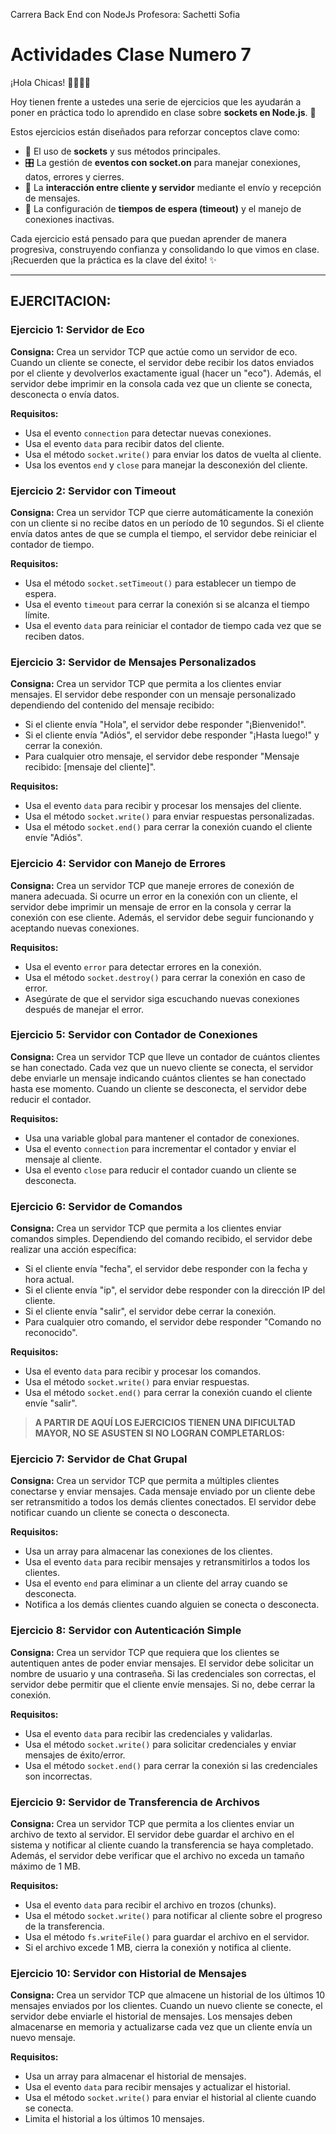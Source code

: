 Carrera Back End con NodeJs
Profesora: Sachetti Sofia

# Actividades Clase Numero 7

¡Hola Chicas! 👩‍💻👩‍🏫

Hoy tienen frente a ustedes una serie de ejercicios que les ayudarán a poner en práctica todo lo aprendido en clase sobre **sockets en Node.js**. 🚀

Estos ejercicios están diseñados para reforzar conceptos clave como:
*   🧩 El uso de **sockets** y sus métodos principales.
*   🎛️ La gestión de **eventos con socket.on** para manejar conexiones, datos, errores y cierres.
*   💬 La **interacción entre cliente y servidor** mediante el envío y recepción de mensajes.
*   📁 La configuración de **tiempos de espera (timeout)** y el manejo de conexiones inactivas.

Cada ejercicio está pensado para que puedan aprender de manera progresiva, construyendo confianza y consolidando lo que vimos en clase. ¡Recuerden que la práctica es la clave del éxito! ✨

---

## EJERCITACION:

### Ejercicio 1: Servidor de Eco
**Consigna:**
Crea un servidor TCP que actúe como un servidor de eco. Cuando un cliente se conecte, el servidor debe recibir los datos enviados por el cliente y devolverlos exactamente igual (hacer un "eco"). Además, el servidor debe imprimir en la consola cada vez que un cliente se conecta, desconecta o envía datos.

**Requisitos:**
*   Usa el evento `connection` para detectar nuevas conexiones.
*   Usa el evento `data` para recibir datos del cliente.
*   Usa el método `socket.write()` para enviar los datos de vuelta al cliente.
*   Usa los eventos `end` y `close` para manejar la desconexión del cliente.

### Ejercicio 2: Servidor con Timeout
**Consigna:**
Crea un servidor TCP que cierre automáticamente la conexión con un cliente si no recibe datos en un período de 10 segundos. Si el cliente envía datos antes de que se cumpla el tiempo, el servidor debe reiniciar el contador de tiempo.

**Requisitos:**
*   Usa el método `socket.setTimeout()` para establecer un tiempo de espera.
*   Usa el evento `timeout` para cerrar la conexión si se alcanza el tiempo límite.
*   Usa el evento `data` para reiniciar el contador de tiempo cada vez que se reciben datos.

### Ejercicio 3: Servidor de Mensajes Personalizados
**Consigna:**
Crea un servidor TCP que permita a los clientes enviar mensajes. El servidor debe responder con un mensaje personalizado dependiendo del contenido del mensaje recibido:
*   Si el cliente envía "Hola", el servidor debe responder "¡Bienvenido!".
*   Si el cliente envía "Adiós", el servidor debe responder "¡Hasta luego!" y cerrar la conexión.
*   Para cualquier otro mensaje, el servidor debe responder "Mensaje recibido: [mensaje del cliente]".

**Requisitos:**
*   Usa el evento `data` para recibir y procesar los mensajes del cliente.
*   Usa el método `socket.write()` para enviar respuestas personalizadas.
*   Usa el método `socket.end()` para cerrar la conexión cuando el cliente envíe "Adiós".

### Ejercicio 4: Servidor con Manejo de Errores
**Consigna:**
Crea un servidor TCP que maneje errores de conexión de manera adecuada. Si ocurre un error en la conexión con un cliente, el servidor debe imprimir un mensaje de error en la consola y cerrar la conexión con ese cliente. Además, el servidor debe seguir funcionando y aceptando nuevas conexiones.

**Requisitos:**
*   Usa el evento `error` para detectar errores en la conexión.
*   Usa el método `socket.destroy()` para cerrar la conexión en caso de error.
*   Asegúrate de que el servidor siga escuchando nuevas conexiones después de manejar el error.

### Ejercicio 5: Servidor con Contador de Conexiones
**Consigna:**
Crea un servidor TCP que lleve un contador de cuántos clientes se han conectado. Cada vez que un nuevo cliente se conecta, el servidor debe enviarle un mensaje indicando cuántos clientes se han conectado hasta ese momento. Cuando un cliente se desconecta, el servidor debe reducir el contador.

**Requisitos:**
*   Usa una variable global para mantener el contador de conexiones.
*   Usa el evento `connection` para incrementar el contador y enviar el mensaje al cliente.
*   Usa el evento `close` para reducir el contador cuando un cliente se desconecta.

### Ejercicio 6: Servidor de Comandos
**Consigna:**
Crea un servidor TCP que permita a los clientes enviar comandos simples. Dependiendo del comando recibido, el servidor debe realizar una acción específica:
*   Si el cliente envía "fecha", el servidor debe responder con la fecha y hora actual.
*   Si el cliente envía "ip", el servidor debe responder con la dirección IP del cliente.
*   Si el cliente envía "salir", el servidor debe cerrar la conexión.
*   Para cualquier otro comando, el servidor debe responder "Comando no reconocido".

**Requisitos:**
*   Usa el evento `data` para recibir y procesar los comandos.
*   Usa el método `socket.write()` para enviar respuestas.
*   Usa el método `socket.end()` para cerrar la conexión cuando el cliente envíe "salir".

> **A PARTIR DE AQUÍ LOS EJERCICIOS TIENEN UNA DIFICULTAD MAYOR, NO SE ASUSTEN SI NO LOGRAN COMPLETARLOS:**

### Ejercicio 7: Servidor de Chat Grupal
**Consigna:**
Crea un servidor TCP que permita a múltiples clientes conectarse y enviar mensajes. Cada mensaje enviado por un cliente debe ser retransmitido a todos los demás clientes conectados. El servidor debe notificar cuando un cliente se conecta o desconecta.

**Requisitos:**
*   Usa un array para almacenar las conexiones de los clientes.
*   Usa el evento `data` para recibir mensajes y retransmitirlos a todos los clientes.
*   Usa el evento `end` para eliminar a un cliente del array cuando se desconecta.
*   Notifica a los demás clientes cuando alguien se conecta o desconecta.

### Ejercicio 8: Servidor con Autenticación Simple
**Consigna:**
Crea un servidor TCP que requiera que los clientes se autentiquen antes de poder enviar mensajes. El servidor debe solicitar un nombre de usuario y una contraseña. Si las credenciales son correctas, el servidor debe permitir que el cliente envíe mensajes. Si no, debe cerrar la conexión.

**Requisitos:**
*   Usa el evento `data` para recibir las credenciales y validarlas.
*   Usa el método `socket.write()` para solicitar credenciales y enviar mensajes de éxito/error.
*   Usa el método `socket.end()` para cerrar la conexión si las credenciales son incorrectas.

### Ejercicio 9: Servidor de Transferencia de Archivos
**Consigna:**
Crea un servidor TCP que permita a los clientes enviar un archivo de texto al servidor. El servidor debe guardar el archivo en el sistema y notificar al cliente cuando la transferencia se haya completado. Además, el servidor debe verificar que el archivo no exceda un tamaño máximo de 1 MB.

**Requisitos:**
*   Usa el evento `data` para recibir el archivo en trozos (chunks).
*   Usa el método `socket.write()` para notificar al cliente sobre el progreso de la transferencia.
*   Usa el método `fs.writeFile()` para guardar el archivo en el servidor.
*   Si el archivo excede 1 MB, cierra la conexión y notifica al cliente.

### Ejercicio 10: Servidor con Historial de Mensajes
**Consigna:**
Crea un servidor TCP que almacene un historial de los últimos 10 mensajes enviados por los clientes. Cuando un nuevo cliente se conecte, el servidor debe enviarle el historial de mensajes. Los mensajes deben almacenarse en memoria y actualizarse cada vez que un cliente envía un nuevo mensaje.

**Requisitos:**
*   Usa un array para almacenar el historial de mensajes.
*   Usa el evento `data` para recibir mensajes y actualizar el historial.
*   Usa el método `socket.write()` para enviar el historial al cliente cuando se conecta.
*   Limita el historial a los últimos 10 mensajes.
